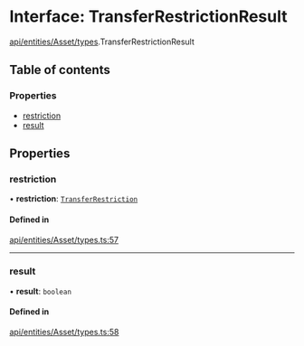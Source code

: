 # Interface: TransferRestrictionResult

[api/entities/Asset/types](../wiki/api.entities.Asset.types).TransferRestrictionResult

## Table of contents

### Properties

- [restriction](../wiki/api.entities.Asset.types.TransferRestrictionResult#restriction)
- [result](../wiki/api.entities.Asset.types.TransferRestrictionResult#result)

## Properties

### restriction

• **restriction**: [`TransferRestriction`](../wiki/types#transferrestriction)

#### Defined in

[api/entities/Asset/types.ts:57](https://github.com/PolymeshAssociation/polymesh-sdk/blob/079537ad/src/api/entities/Asset/types.ts#L57)

___

### result

• **result**: `boolean`

#### Defined in

[api/entities/Asset/types.ts:58](https://github.com/PolymeshAssociation/polymesh-sdk/blob/079537ad/src/api/entities/Asset/types.ts#L58)
